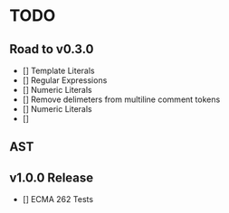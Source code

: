 # TODO

## Road to v0.3.0

- [] Template Literals
- [] Regular Expressions
- [] Numeric Literals
- [] Remove delimeters from multiline comment tokens
- [] Numeric Literals
- []

## AST

## v1.0.0 Release

- [] ECMA 262 Tests
